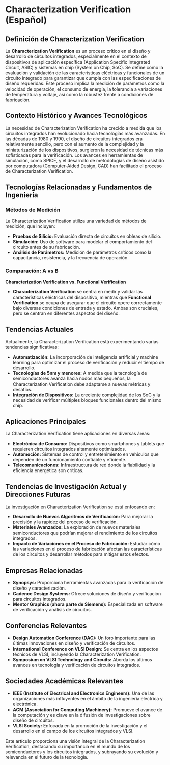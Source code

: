 # Characterization Verification (Español)

## Definición de Characterization Verification

La **Characterization Verification** es un proceso crítico en el diseño y desarrollo de circuitos integrados, especialmente en el contexto de dispositivos de aplicación específica (Application Specific Integrated Circuit, ASIC) y sistemas en chip (System on Chip, SoC). Se define como la evaluación y validación de las características eléctricas y funcionales de un circuito integrado para garantizar que cumpla con las especificaciones de diseño requeridas. Este proceso implica la medición de parámetros como la velocidad de operación, el consumo de energía, la tolerancia a variaciones de temperatura y voltaje, así como la robustez frente a condiciones de fabricación.

## Contexto Histórico y Avances Tecnológicos

La necesidad de Characterization Verification ha crecido a medida que los circuitos integrados han evolucionado hacia tecnologías más avanzadas. En las décadas de 1980 y 1990, el diseño de circuitos integrados era relativamente sencillo, pero con el aumento de la complejidad y la miniaturización de los dispositivos, surgieron la necesidad de técnicas más sofisticadas para la verificación. Los avances en herramientas de simulación, como SPICE, y el desarrollo de metodologías de diseño asistido por computadora (Computer-Aided Design, CAD) han facilitado el proceso de Characterization Verification.

## Tecnologías Relacionadas y Fundamentos de Ingeniería

### Métodos de Medición

La Characterization Verification utiliza una variedad de métodos de medición, que incluyen:

- **Pruebas de Silicio:** Evaluación directa de circuitos en obleas de silicio.
- **Simulación:** Uso de software para modelar el comportamiento del circuito antes de su fabricación.
- **Análisis de Parámetros:** Medición de parámetros críticos como la capacitancia, resistencia, y la frecuencia de operación.

### Comparación: A vs B

**Characterization Verification vs. Functional Verification**

- **Characterization Verification** se centra en medir y validar las características eléctricas del dispositivo, mientras que **Functional Verification** se ocupa de asegurar que el circuito opere correctamente bajo diversas condiciones de entrada y estado. Ambas son cruciales, pero se centran en diferentes aspectos del diseño.

## Tendencias Actuales

Actualmente, la Characterization Verification está experimentando varias tendencias significativas:

- **Automatización:** La incorporación de inteligencia artificial y machine learning para optimizar el proceso de verificación y reducir el tiempo de desarrollo.
- **Tecnologías de 5nm y menores:** A medida que la tecnología de semiconductores avanza hacia nodos más pequeños, la Characterization Verification debe adaptarse a nuevas métricas y desafíos.
- **Integración de Dispositivos:** La creciente complejidad de los SoC y la necesidad de verificar múltiples bloques funcionales dentro del mismo chip.

## Aplicaciones Principales

La Characterization Verification tiene aplicaciones en diversas áreas:

- **Electrónica de Consumo:** Dispositivos como smartphones y tablets que requieren circuitos integrados altamente optimizados.
- **Automoción:** Sistemas de control y entretenimiento en vehículos que dependen de un funcionamiento confiable y eficiente.
- **Telecomunicaciones:** Infraestructura de red donde la fiabilidad y la eficiencia energética son críticas.

## Tendencias de Investigación Actual y Direcciones Futuras

La investigación en Characterization Verification se está enfocando en:

- **Desarrollo de Nuevos Algoritmos de Verificación:** Para mejorar la precisión y la rapidez del proceso de verificación.
- **Materiales Avanzados:** La exploración de nuevos materiales semiconductores que podrían mejorar el rendimiento de los circuitos integrados.
- **Impacto de Variaciones en el Proceso de Fabricación:** Estudiar cómo las variaciones en el proceso de fabricación afectan las características de los circuitos y desarrollar métodos para mitigar estos efectos.

## Empresas Relacionadas

- **Synopsys:** Proporciona herramientas avanzadas para la verificación de diseño y caracterización.
- **Cadence Design Systems:** Ofrece soluciones de diseño y verificación para circuitos integrados.
- **Mentor Graphics (ahora parte de Siemens):** Especializada en software de verificación y análisis de circuitos.

## Conferencias Relevantes

- **Design Automation Conference (DAC):** Un foro importante para las últimas innovaciones en diseño y verificación de circuitos.
- **International Conference on VLSI Design:** Se centra en los aspectos técnicos de VLSI, incluyendo la Characterization Verification.
- **Symposium on VLSI Technology and Circuits:** Aborda los últimos avances en tecnología y verificación de circuitos integrados.

## Sociedades Académicas Relevantes

- **IEEE (Institute of Electrical and Electronics Engineers):** Una de las organizaciones más influyentes en el ámbito de la ingeniería eléctrica y electrónica.
- **ACM (Association for Computing Machinery):** Promueve el avance de la computación y es clave en la difusión de investigaciones sobre diseño de circuitos.
- **VLSI Society:** Enfocada en la promoción de la investigación y el desarrollo en el campo de los circuitos integrados y VLSI.

Este artículo proporciona una visión integral de la Characterization Verification, destacando su importancia en el mundo de los semiconductores y los circuitos integrados, y subrayando su evolución y relevancia en el futuro de la tecnología.